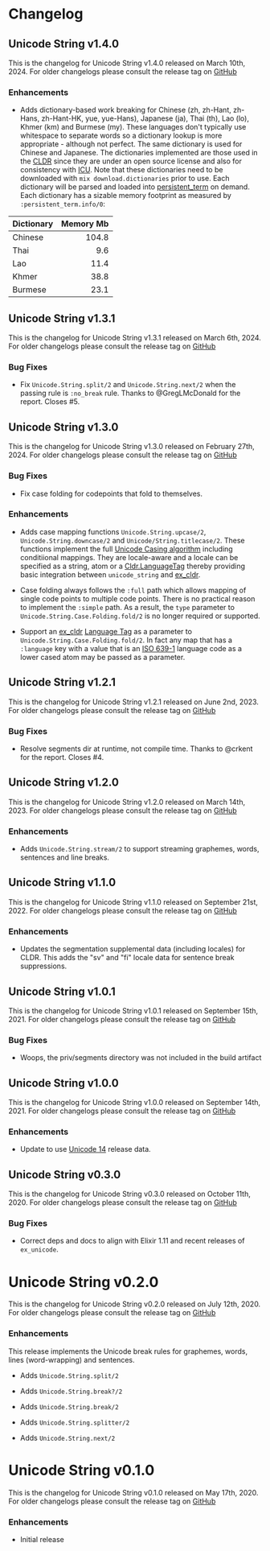 # Changelog

## Unicode String v1.4.0

This is the changelog for Unicode String v1.4.0 released on March 10th, 2024.  For older changelogs please consult the release tag on [GitHub](https://github.com/elixir-unicode/unicode_string/tags)

### Enhancements

* Adds dictionary-based work breaking for Chinese (zh, zh-Hant, zh-Hans, zh-Hant-HK, yue, yue-Hans), Japanese (ja), Thai (th), Lao (lo), Khmer (km) and Burmese (my). These languages don't typically use whitespace to separate words so a dictionary lookup is more appropriate - although not perfect.  The same dictionary is used for Chinese and Japanese. The dictionaries implemented are those used in the [CLDR](https://cldr.unicode.org) since they are under an open source license and also for consistency with [ICU](https://icu.unicode.org). Note that these dictionaries need to be downloaded with `mix download.dictionaries` prior to use. Each dictionary will be parsed and loaded into [persistent_term](https://www.erlang.org/doc/man/persistent_term) on demand. Each dictionary has a sizable memory footprint as measured by `:persistent_term.info/0`:

| Dictionary  | Memory Mb   |
| ----------- | ----------: |
| Chinese     | 104.8       |
| Thai        | 9.6         |
| Lao         | 11.4        |
| Khmer       | 38.8        |
| Burmese     | 23.1        |

## Unicode String v1.3.1

This is the changelog for Unicode String v1.3.1 released on March 6th, 2024.  For older changelogs please consult the release tag on [GitHub](https://github.com/elixir-unicode/unicode_string/tags)

### Bug Fixes

* Fix `Unicode.String.split/2` and `Unicode.String.next/2` when the passing rule is `:no_break` rule. Thanks to @GregLMcDonald for the report. Closes #5.

## Unicode String v1.3.0

This is the changelog for Unicode String v1.3.0 released on February 27th, 2024.  For older changelogs please consult the release tag on [GitHub](https://github.com/elixir-unicode/unicode_string/tags)

### Bug Fixes

* Fix case folding for codepoints that fold to themselves.

### Enhancements

* Adds case mapping functions `Unicode.String.upcase/2`, `Unicode.String.downcase/2` and `Unicode/String.titlecase/2`. These functions implement the full [Unicode Casing algorithm](https://www.unicode.org/versions/Unicode15.0.0/ch03.pdf) including conditiional mappings. They are locale-aware and a locale can be specified as a string, atom or a [Cldr.LanguageTag](https://hexdocs.pm/ex_cldr/Cldr.LanguageTag.html) thereby providing basic integration between `unicode_string` and [ex_cldr](https://hex.pm/packages/ex_cldr).

* Case folding always follows the `:full` path which allows mapping of single code points to multiple code points. There is no practical reason to implement the `:simple` path. As a result, the `type` parameter to `Unicode.String.Case.Folding.fold/2` is no longer required or supported.

* Support an [ex_cldr](https://hex.pm/packages/ex_cldr) [Language Tag](https://hexdocs.pm/ex_cldr/Cldr.LanguageTag.html) as a parameter to `Unicode.String.Case.Folding.fold/2`. In fact any map that has a `:language` key with a value that is an [ISO 639-1](https://en.wikipedia.org/wiki/List_of_ISO_639-1_codes) language code as a lower cased atom may be passed as a parameter.

## Unicode String v1.2.1

This is the changelog for Unicode String v1.2.1 released on June 2nd, 2023.  For older changelogs please consult the release tag on [GitHub](https://github.com/elixir-unicode/unicode_string/tags)

### Bug Fixes

* Resolve segments dir at runtime, not compile time. Thanks to @crkent for the report. Closes #4.

## Unicode String v1.2.0

This is the changelog for Unicode String v1.2.0 released on March 14th, 2023.  For older changelogs please consult the release tag on [GitHub](https://github.com/elixir-unicode/unicode_string/tags)

### Enhancements

* Adds `Unicode.String.stream/2` to support streaming graphemes, words, sentences and line breaks.

## Unicode String v1.1.0

This is the changelog for Unicode String v1.1.0 released on September 21st, 2022.  For older changelogs please consult the release tag on [GitHub](https://github.com/elixir-unicode/unicode_string/tags)

### Enhancements

* Updates the segmentation supplemental data (including locales) for CLDR. This adds the "sv" and "fi" locale data for sentence break suppressions.

## Unicode String v1.0.1

This is the changelog for Unicode String v1.0.1 released on September 15th, 2021.  For older changelogs please consult the release tag on [GitHub](https://github.com/elixir-unicode/unicode_string/tags)

### Bug Fixes

* Woops, the priv/segments directory was not included in the build artifact

## Unicode String v1.0.0

This is the changelog for Unicode String v1.0.0 released on September 14th, 2021.  For older changelogs please consult the release tag on [GitHub](https://github.com/elixir-unicode/unicode_string/tags)

### Enhancements

* Update to use [Unicode 14](https://unicode.org/versions/Unicode14.0.0) release data.

## Unicode String v0.3.0

This is the changelog for Unicode String v0.3.0 released on October 11th, 2020.  For older changelogs please consult the release tag on [GitHub](https://github.com/elixir-unicode/unicode_string/tags)

### Bug Fixes

* Correct deps and docs to align with Elixir 1.11 and recent releases of `ex_unicode`.

# Unicode String v0.2.0

This is the changelog for Unicode String v0.2.0 released on July 12th, 2020.  For older changelogs please consult the release tag on [GitHub](https://github.com/elixir-unicode/unicode_string/tags)

### Enhancements

This release implements the Unicode break rules for graphemes, words, lines (word-wrapping) and sentences.

* Adds `Unicode.String.split/2`

* Adds `Unicode.String.break?/2`

* Adds `Unicode.String.break/2`

* Adds `Unicode.String.splitter/2`

* Adds `Unicode.String.next/2`

# Unicode String v0.1.0

This is the changelog for Unicode String v0.1.0 released on May 17th, 2020.  For older changelogs please consult the release tag on [GitHub](https://github.com/elixir-unicode/unicode_string/tags)

### Enhancements

* Initial release
